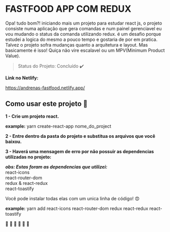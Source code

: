 # FASTFOOD APP COM REDUX

Opa! tudo bom?! iniciando mais um projeto para estudar react js, o projeto consiste numa aplicação que gera comandas e num painel gerenciavel eu vou mudando o status da comanda utilizando redux. é um desafio porque estudei a logica do mesmo a pouco tempo e gostaria de por em pratica. Talvez o projeto sofra mudanças quanto a arquitetura e layout. Mas basicamente é isso! Quiça não vire escalavel ou um MPV(Minimum Product Value).

> Status do Projeto: Concluído :heavy_check_mark:

**Link no Netlify:** 

https://andrenas-fastfood.netlify.app/

## Como usar este projeto :punch:

**1 - Crie um projeto react.**

**example:** yarn create-react-app nome_do_project

**2 - Entre dentro da pasta do projeto e substitua os arquivos que você baixou.**

**3 - Haverá uma mensagem de erro por não possuir as dependencias utilizadas no projeto:**

***obs: Estas foram as dependencias que utilizei:*** <br>
  react-icons<br>
  react-router-dom<br>
  redux & react-redux <br>
  react-toastify<br>

Você pode instalar todas elas com um unica linha de código! :heart_eyes:<br>

**example:** yarn add react-icons react-router-dom redux react-redux react-toastify

:rocket: :rocket: :rocket: :rocket: :rocket: :rocket:
